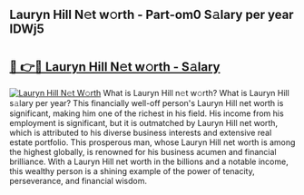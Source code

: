 ## Lauryn Hill N𝚎t w𝚘rth - Part-om0 S𝚊lary per year IDWj5

# <h2><a href="http://gc0akc.nevu.top/?p=Lauryn+Hill">🔗 👉🔴 Lauryn Hill N𝚎t w𝚘rth - S𝚊lary</a></h2>

[![Lauryn Hill N𝚎t W𝚘rth](https://i.imgur.com/Oavwk0R.jpeg)](http://gc0akc.nevu.top/?p=Lauryn+Hill)
What is Lauryn Hill n𝚎t w𝚘rth? What is Lauryn Hill s𝚊lary per year?
This financially well-off person's Lauryn Hill net worth is significant, making him one of the richest in his field. His income from his employment is significant, but it is outmatched by Lauryn Hill net worth, which is attributed to his diverse business interests and extensive real estate portfolio. This prosperous man, whose Lauryn Hill net worth is among the highest globally, is renowned for his business acumen and financial brilliance. With a Lauryn Hill net worth in the billions and a notable income, this wealthy person is a shining example of the power of tenacity, perseverance, and financial wisdom.
